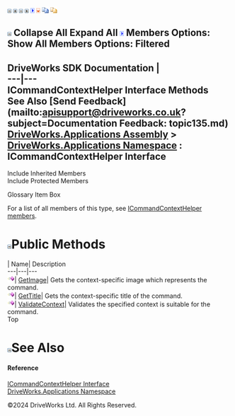 ![](dotnetimages/collapse.gif) ![](dotnetimages/expand.gif) ![](dotnetimages/collapse.gif) ![](dotnetimages/expand.gif) ![](dotnetimages/drpdown.gif) ![](dotnetimages/drpdown_orange.gif) ![](dotnetimages/copycode.gif) ![](dotnetimages/copycodeHighlight.gif)

![](dotnetimages/collapse.gif) Collapse All Expand All ![](dotnetimages/drpdown.gif) Members Options: Show All  Members Options: Filtered   
---  
DriveWorks SDK Documentation  |   
---|---  
ICommandContextHelper Interface Methods   
See Also [Send Feedback](mailto:apisupport@driveworks.co.uk?subject=Documentation Feedback: topic135.md)  
[DriveWorks.Applications Assembly](topic13.md) > [DriveWorks.Applications Namespace](topic16.md) : ICommandContextHelper Interface  
---  
  
Include Inherited Members    
Include Protected Members    


Glossary Item Box

For a list of all members of this type, see [ICommandContextHelper members](topic136.md).

# ![](dotnetimages/collapse.gif)Public Methods

| Name| Description  
---|---|---  
![ Method](dotnetimages/Method.gif)| [GetImage](topic140.md)| Gets the context-specific image which represents the command.   
![ Method](dotnetimages/Method.gif)| [GetTitle](topic141.md)| Gets the context-specific title of the command.   
![ Method](dotnetimages/Method.gif)| [ValidateContext](topic142.md)| Validates the specified context is suitable for the command.   
Top

# ![](dotnetimages/collapse.gif)See Also

#### Reference

[ICommandContextHelper Interface](topic135.md)   
[DriveWorks.Applications Namespace](topic16.md)

©2024 DriveWorks Ltd. All Rights Reserved.

